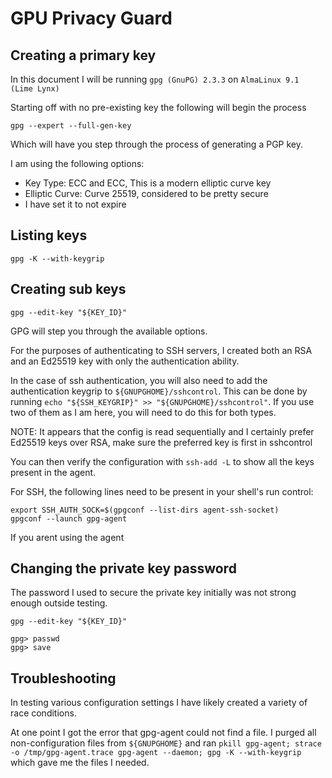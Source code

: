 # GPU Privacy Guard

## Creating a primary key

In this document I will be running `gpg (GnuPG) 2.3.3` on `AlmaLinux 9.1 (Lime Lynx)`

Starting off with no pre-existing key the following will begin the process

```shell
gpg --expert --full-gen-key
```

Which will have you step through the process of generating a PGP key.

I am using the following options:

- Key Type: ECC and ECC, This is a modern elliptic curve key
- Elliptic Curve: Curve 25519, considered to be pretty secure
- I have set it to not expire

## Listing keys

`gpg -K --with-keygrip`

## Creating sub keys

`gpg --edit-key "${KEY_ID}"`

GPG will step you through the available options.

For the purposes of authenticating to SSH servers, I created both an RSA and an Ed25519 key with only the authentication ability.

In the case of ssh authentication, you will also need to add the authentication keygrip to `${GNUPGHOME}/sshcontrol`. This can be done by running `echo "${SSH_KEYGRIP}" >> "${GNUPGHOME}/sshcontrol"`. If you use two of them as I am here, you will need to do this for both types.

NOTE: It appears that the config is read sequentially and I certainly prefer Ed25519 keys over RSA, make sure the preferred key is first in sshcontrol

You can then verify the configuration with `ssh-add -L` to show all the keys present in the agent.

For SSH, the following lines need to be present in your shell's run control:

```none
export SSH_AUTH_SOCK=$(gpgconf --list-dirs agent-ssh-socket)
gpgconf --launch gpg-agent
```

If you arent using the agent 

## Changing the private key password

The password I used to secure the private key initially was not strong enough outside testing.

`gpg --edit-key "${KEY_ID}"`

```none
gpg> passwd
gpg> save
```

## Troubleshooting

In testing various configuration settings I have likely created a variety of race conditions.

At one point I got the error that gpg-agent could not find a file. I purged all non-configuration files from `${GNUPGHOME}` and ran `pkill gpg-agent; strace -o /tmp/gpg-agent.trace gpg-agent --daemon; gpg -K --with-keygrip` which gave me the files I needed.
